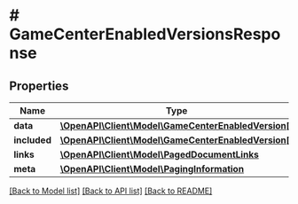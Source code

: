 # # GameCenterEnabledVersionsResponse

## Properties

Name | Type | Description | Notes
------------ | ------------- | ------------- | -------------
**data** | [**\OpenAPI\Client\Model\GameCenterEnabledVersion[]**](GameCenterEnabledVersion.md) |  | 
**included** | [**\OpenAPI\Client\Model\GameCenterEnabledVersion[]**](GameCenterEnabledVersion.md) |  | [optional] 
**links** | [**\OpenAPI\Client\Model\PagedDocumentLinks**](PagedDocumentLinks.md) |  | 
**meta** | [**\OpenAPI\Client\Model\PagingInformation**](PagingInformation.md) |  | [optional] 

[[Back to Model list]](../../README.md#documentation-for-models) [[Back to API list]](../../README.md#documentation-for-api-endpoints) [[Back to README]](../../README.md)



